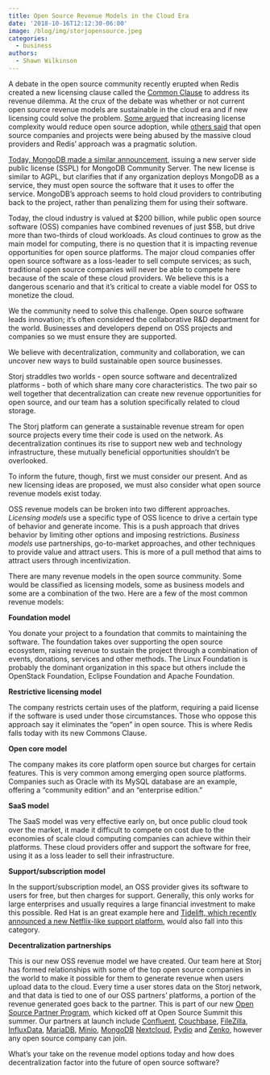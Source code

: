 ```yaml
---
title: Open Source Revenue Models in the Cloud Era
date: '2018-10-16T12:12:30-06:00'
image: /blog/img/storjopensource.jpeg
categories:
  - business
authors:
  - Shawn Wilkinson
---
```

A debate in the open source community recently erupted when Redis created a new licensing clause called the [Common Clause](https://redislabs.com/community/licenses/) to address its revenue dilemma. At the crux of the debate was whether or not current open source revenue models are sustainable in the cloud era and if new licensing could solve the problem. [Some argued](https://www.techrepublic.com/article/why-redis-labs-made-a-huge-mistake-when-it-changed-its-open-source-licensing-strategy/) that increasing license complexity would reduce open source adoption, while [others said](https://techcrunch.com/2018/09/07/commons-clause-stops-open-source-abuse/) that open source companies and projects were being abused by the massive cloud providers and Redis’ approach was a pragmatic solution.

[Today, MongoDB made a similar announcement](https://www.theregister.co.uk/2018/10/16/mongodb_licensning_change/), issuing a new server side public license (SSPL) for MongoDB Community Server. The new license is similar to AGPL, but clarifies that if any organization deploys MongoDB as a service, they must open source the software that it uses to offer the service. MongoDB’s approach seems to hold cloud providers to contributing back to the project, rather than penalizing them for using their software. 

Today, the cloud industry is valued at $200 billion, while public open source software (OSS) companies have combined revenues of just $5B, but drive more than two-thirds of cloud workloads. As cloud continues to grow as the main model for computing, there is no question that it is impacting revenue opportunities for open source platforms. The major cloud companies offer open source software as a loss-leader to sell compute services; as such, traditional open source companies will never be able to compete here because of the scale of these cloud providers. We believe this is a dangerous scenario and that it’s critical to create a viable model for OSS to monetize the cloud.

We the community need to solve this challenge. Open source software leads innovation; it’s often considered the collaborative R&D department for the world. Businesses and developers depend on OSS projects and companies so we must ensure they are supported.

We believe with decentralization, community and collaboration, we can uncover new ways to build sustainable open source businesses.

Storj straddles two worlds - open source software and decentralized platforms - both of which share many core characteristics. The two pair so well together that decentralization can create new revenue opportunities for open source, and our team has a solution specifically related to cloud storage. 

The Storj platform can generate a sustainable revenue stream for open source projects every time their code is used on the network. As decentralization continues its rise to support new web and technology infrastructure, these mutually beneficial opportunities shouldn’t be overlooked.

To inform the future, though, first we must consider our present. And as new licensing ideas are proposed, we must also consider what open source revenue models exist today.

OSS revenue models can be broken into two different approaches. _Licensing models_ use a specific type of OSS licence to drive a certain type of behavior and generate income. This is a push approach that drives behavior by limiting other options and imposing restrictions. _Business models_ use partnerships, go-to-market approaches, and other techniques to provide value and attract users. This is more of a pull method that aims to attract users through incentivization.

There are many revenue models in the open source community. Some would be classified as licensing models, some as business models and some are a combination of the two. Here are a few of the most common revenue models:

**Foundation model**

You donate your project to a foundation that commits to maintaining the software. The foundation takes over supporting the open source ecosystem, raising revenue to sustain the project through a combination of events, donations, services and other methods. The Linux Foundation is probably the dominant organization in this space but others include the OpenStack Foundation, Eclipse Foundation and Apache Foundation.

**Restrictive licensing model**

The company restricts certain uses of the platform, requiring a paid license if the software is used under those circumstances. Those who oppose this approach say it eliminates the “open” in open source. This is where Redis falls today with its new Commons Clause.

**Open core model**

The company makes its core platform open source but charges for certain features. This is very common among emerging open source platforms. Companies such as Oracle with its MySQL database are an example, offering a “community edition” and an “enterprise edition.”

**SaaS model**

The SaaS model was very effective early on, but once public cloud took over the market, it made it difficult to compete on cost due to the economies of scale cloud computing companies can achieve within their platforms. These cloud providers offer and support the software for free, using it as a loss leader to sell their infrastructure. 

**Support/subscription model**

In the support/subscription model, an OSS provider gives its software to users for free, but then charges for support. Generally, this only works for large enterprises and usually requires a large financial investment to make this possible. Red Hat is an great example here and [Tidelift, which recently announced a new Netflix-like support platform](https://www.wired.com/story/netflix-open-source-wants-developers-get-paid/), would also fall into this category.

**Decentralization partnerships**

This is our new OSS revenue model we have created. Our team here at Storj has formed relationships with some of the top open source companies in the world to make it possible for them to generate revenue when users upload data to the cloud. Every time a user stores data on the Storj network, and that data is tied to one of our OSS partners’ platforms, a portion of the revenue generated goes back to the partner. This is part of our new [Open Source Partner Program](https://storj.io/partners), which kicked off at Open Source Summit this summer. Our partners at launch include [Confluent](https://www.confluent.io/), [Couchbase](https://www.couchbase.com/), [FileZilla](https://filezilla-project.org/), [InfluxData](https://www.influxdata.com/), [MariaDB](https://mariadb.com), [Minio](https://www.minio.io/), [MongoDB](https://www.mongodb.com/) [Nextcloud](https://nextcloud.com/), [Pydio](https://pydio.com/) and [Zenko](https://www.zenko.io/), however any open source company can join. 

What’s your take on the revenue model options today and how does decentralization factor into the future of open source software?
